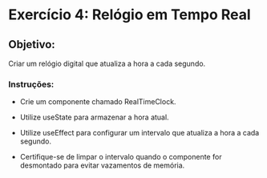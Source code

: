 # Exercício 4: Relógio em Tempo Real

## Objetivo: 

Criar um relógio digital que atualiza a hora a cada segundo.

### Instruções:

- Crie um componente chamado RealTimeClock.

- Utilize useState para armazenar a hora atual.

- Utilize useEffect para configurar um intervalo que atualiza a hora a cada segundo.

- Certifique-se de limpar o intervalo quando o componente for desmontado para evitar vazamentos de memória.

